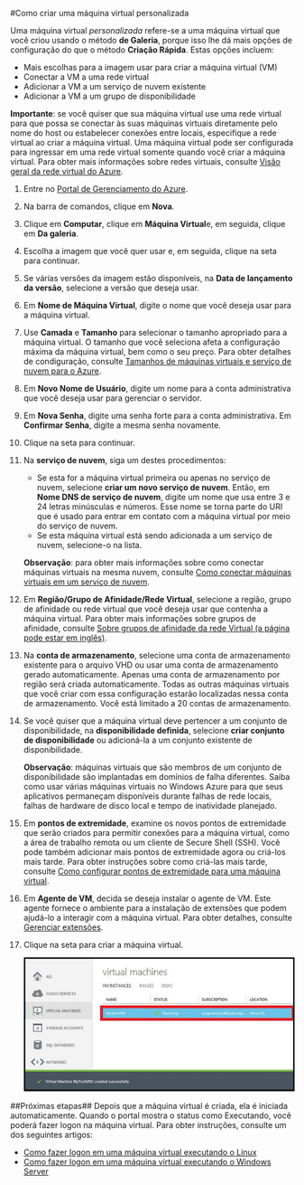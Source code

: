<properties authors="kathydav" editor="tysonn" manager="jeffreyg" />

#Como criar uma máquina virtual personalizada

Uma máquina virtual *personalizada* refere-se a uma máquina virtual que você criou usando o método **de Galeria**, porque isso lhe dá mais opções de configuração do que o método **Criação Rápida**. Estas opções incluem:

- Mais escolhas para a imagem usar para criar a máquina virtual (VM)
- Conectar a VM a uma rede virtual 
- Adicionar a VM a um serviço de nuvem existente 
- Adicionar a VM a um grupo de disponibilidade

**Importante**: se você quiser que sua máquina virtual use uma rede virtual para que possa se conectar às suas máquinas virtuais diretamente pelo nome do host ou estabelecer conexões entre locais, especifique a rede virtual ao criar a máquina virtual. Uma máquina virtual pode ser configurada para ingressar em uma rede virtual somente quando você criar a máquina virtual. Para obter mais informações sobre redes virtuais, consulte [Visão geral da rede virtual do Azure](http://go.microsoft.com/fwlink/p/?LinkID=294063).

1. Entre no [Portal de Gerenciamento do Azure](http://manage.windowsazure.com).

2. Na barra de comandos, clique em **Nova**.

3. Clique em **Computar**, clique em **Máquina Virtual**e, em seguida, clique em **Da galeria**.

4. Escolha a imagem que você quer usar e, em seguida, clique na seta para continuar.

5. Se várias versões da imagem estão disponíveis, na **Data de lançamento da versão**, selecione a versão que deseja usar.

6. Em **Nome de Máquina Virtual**, digite o nome que você deseja usar para a máquina virtual.

7. Use **Camada** e **Tamanho** para selecionar o tamanho apropriado para a máquina virtual. O tamanho que você seleciona afeta a configuração máxima da máquina virtual, bem como o seu preço. Para obter detalhes de condiguração, consulte [Tamanhos de máquinas virtuais e serviço de nuvem para o Azure](http://go.microsoft.com/fwlink/p/?LinkID=389844).

8. Em **Novo Nome de Usuário**, digite um nome para a conta administrativa que você deseja usar para gerenciar o servidor.

9. Em **Nova Senha**, digite uma senha forte para a conta administrativa. Em **Confirmar Senha**, digite a mesma senha novamente.

10. Clique na seta para continuar.

11. Na **serviço de nuvem**, siga um destes procedimentos:
	
	- Se esta for a máquina virtual primeira ou apenas no serviço de nuvem, selecione **criar um novo serviço de nuvem**. Então, em **Nome DNS de serviço de nuvem**, digite um nome que usa entre 3 e 24 letras minúsculas e números. Esse nome se torna parte do URI que é usado para entrar em contato com a máquina virtual por meio do serviço de nuvem.
	- Se esta máquina virtual está sendo adicionada a um serviço de nuvem, selecione-o na lista.

	**Observação**: para obter mais informações sobre como conectar máquinas virtuais na mesma nuvem, consulte [Como conectar máquinas virtuais em um serviço de nuvem](http://www.windowsazure.com/manage/windows/how-to-guides/connect-to-a-cloud-service/).

12. Em **Região/Grupo de Afinidade/Rede Virtual**, selecione a região, grupo de afinidade ou rede virtual que você deseja usar que contenha a máquina virtual. Para obter mais informações sobre grupos de afinidade, consulte [Sobre grupos de afinidade da rede Virtual (a página pode estar em inglês)](http://msdn.microsoft.com/library/azure/jj156085.aspx).

13. Na **conta de armazenamento**, selecione uma conta de armazenamento existente para o arquivo VHD ou usar uma conta de armazenamento gerado automaticamente. Apenas uma conta de armazenamento por região será criada automaticamente. Todas as outras máquinas virtuais que você criar com essa configuração estarão localizadas nessa conta de armazenamento. Você está limitado a 20 contas de armazenamento.

14. Se você quiser que a máquina virtual deve pertencer a um conjunto de disponibilidade, na **disponibilidade definida**, selecione **criar conjunto de disponibilidade** ou adicioná-la a um conjunto existente de disponibilidade.

	**Observação**: máquinas virtuais que são membros de um conjunto de disponibilidade são implantadas em domínios de falha diferentes. Saiba como usar várias máquinas virtuais no Windows Azure para que seus aplicativos permaneçam disponíveis durante falhas de rede locais, falhas de hardware de disco local e tempo de inatividade planejado.

15.  Em **pontos de extremidade**, examine os novos pontos de extremidade que serão criados para permitir conexões para a máquina virtual, como a área de trabalho remota ou um cliente de Secure Shell (SSH). Você pode também adicionar mais pontos de extremidade agora ou criá-los mais tarde. Para obter instruções sobre como criá-las mais tarde, consulte [Como configurar pontos de extremidade para uma máquina virtual](../articles/virtual-machines/virtual-machines-set-up-endpoints.md).

16.  Em **Agente de VM**, decida se deseja instalar o agente de VM. Este agente fornece o ambiente para a instalação de extensões que podem ajudá-lo a interagir com a máquina virtual. Para obter detalhes, consulte [Gerenciar extensões](http://go.microsoft.com/FWLink/p/?LinkID=390493).

17. Clique na seta para criar a máquina virtual.


	![Custom virtual machine creation successful](./media/howto-custom-create-vm/VMSuccessWindows.png)

##Próximas etapas##
Depois que a máquina virtual é criada, ela é iniciada automaticamente. Quando o portal mostra o status como Executando, você poderá fazer logon na máquina virtual. Para obter instruções, consulte um dos seguintes artigos:

- [Como fazer logon em uma máquina virtual executando o Linux](../articles/virtual-machines/virtual-machines-linux-how-to-log-on.md)
- [Como fazer logon em uma máquina virtual executando o Windows Server](../articles/virtual-machines/virtual-machines-log-on-windows-server.md)



<!--HONumber=52-->
